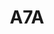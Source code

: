 ---
layout: prologo
menu: false
title: A7A
title-tei: /Avii/
letter: A
number: 7
description: Prólogo A
permalink: /A7a/
prev: A6B
next: A7B
---